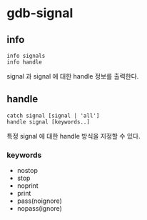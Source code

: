 # gdb-signal

## info

```
info signals
info handle
```
signal 과 signal 에 대한 handle 정보를 출력한다.

## handle

```
catch signal [signal | 'all']
handle signal [keywords..]
```
특정 signal 에 대한 handle 방식을 지정할 수 있다.

### keywords

* nostop
* stop
* noprint
* print
* pass(noignore)
* nopass(ignore)
